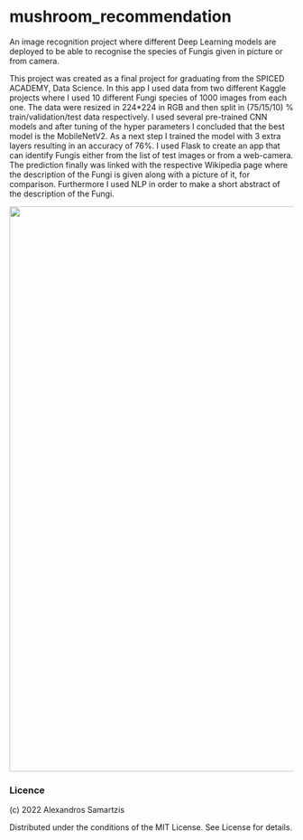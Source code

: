 # mushroom_recommendation
An image recognition project where different Deep Learning models are deployed to be able to recognise the species of Fungis given in picture or from camera.

This project was created as a final project for graduating from the SPICED ACADEMY, Data Science. In this app I used data from two different Kaggle projects where I used 10 different Fungi species of 1000 images from each one. The data were resized in 224*224 in RGB and then split in (75/15/10) % train/validation/test data respectively. I used several pre-trained CNN models and after tuning of the hyper parameters I concluded that the best model is the MobileNetV2. As a next step I trained the model with 3 extra layers resulting in an accuracy of 76%. I used Flask to create an app that can identify Fungis either from the list of test images or from a web-camera. The prediction finally was linked with the respective Wikipedia page where the description of the Fungi is given along with a picture of it, for comparison. Furthermore I used NLP in order to make a short abstract of the description of the Fungi.

<img src="mushroom_app_gif.gif" width="1000"/>




### Licence

(c) 2022 Alexandros Samartzis

Distributed under the conditions of the MIT License. See License for details.